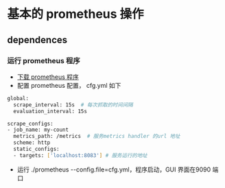 # 基本的 prometheus 操作

## dependences

### 运行 prometheus 程序
- [下载 prometheus 程序](https://prometheus.io/docs/introduction/first_steps/)
- 配置 prometheus 配置， cfg.yml 如下

```bash
global:
  scrape_interval: 15s  # 每次抓取的时间间隔
  evaluation_interval: 15s 

scrape_configs:
- job_name: my-count
  metrics_path: /metrics  # 服务metrics handler 的url 地址
  scheme: http
  static_configs:
  - targets: ['localhost:8083'] # 服务运行的地址
```
- 运行 ./prometheus --config.file=cfg.yml，程序启动，GUI 界面在9090 端口